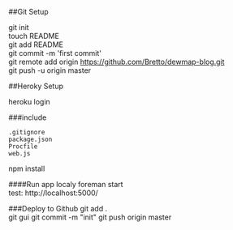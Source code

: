##Git Setup

git init  
touch README  
git add README  
git commit -m 'first commit'  
git remote add origin https://github.com/Bretto/dewmap-blog.git  
git push -u origin master  


  
##Heroky Setup

heroku login  

###include
	
	.gitignore   
	package.json  
	Procfile  
	web.js   

npm install 

####Run app localy
foreman start  
test: http://localhost:5000/

###Deploy to Github
git add .  
git gui
git commit -m "init"
git push origin master
